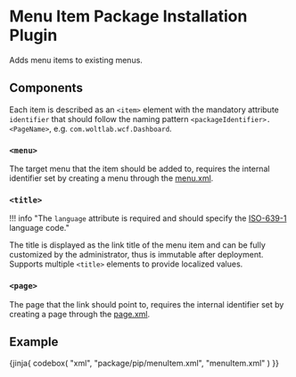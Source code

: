 # Menu Item Package Installation Plugin

Adds menu items to existing menus.

## Components

Each item is described as an `<item>` element with the mandatory attribute `identifier` that should follow the naming pattern `<packageIdentifier>.<PageName>`, e.g. `com.woltlab.wcf.Dashboard`.

### `<menu>`

The target menu that the item should be added to, requires the internal identifier set by creating a menu through the [menu.xml](menu.md).

### `<title>`

!!! info "The `language` attribute is required and should specify the [ISO-639-1](https://en.wikipedia.org/wiki/ISO_639-1) language code."

The title is displayed as the link title of the menu item and can be fully customized by the administrator, thus is immutable after deployment. Supports multiple `<title>` elements to provide localized values.

### `<page>`

The page that the link should point to, requires the internal identifier set by creating a page through the [page.xml](page.md).

## Example

{jinja{ codebox(
    "xml",
    "package/pip/menuItem.xml",
    "menuItem.xml"
) }}
